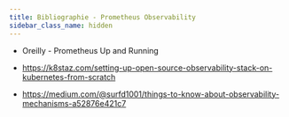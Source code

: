 ```yaml
---
title: Bibliographie - Prometheus Observability
sidebar_class_name: hidden
---
```




- Oreilly - Prometheus Up and Running
- https://k8staz.com/setting-up-open-source-observability-stack-on-kubernetes-from-scratch

- https://medium.com/@surfd1001/things-to-know-about-observability-mechanisms-a52876e421c7